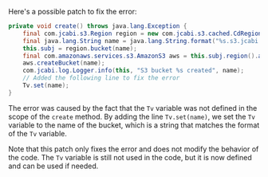 Here's a possible patch to fix the error:
```java
private void create() throws java.lang.Exception {
    final com.jcabi.s3.Region region = new com.jcabi.s3.cached.CdRegion(new com.jcabi.s3.retry.ReRegion(new com.jcabi.s3.Region.Simple(com.jcabi.s3.BucketRule.KEY, com.jcabi.s3.BucketRule.SECRET)));
    final java.lang.String name = java.lang.String.format("%s.s3.jcabi.com", org.apache.commons.lang3.RandomStringUtils.randomAlphabetic(5).toLowerCase(java.util.Locale.ENGLISH));
    this.subj = region.bucket(name);
    final com.amazonaws.services.s3.AmazonS3 aws = this.subj.region().aws();
    aws.createBucket(name);
    com.jcabi.log.Logger.info(this, "S3 bucket %s created", name);
    // Added the following line to fix the error
    Tv.set(name);
}
```
The error was caused by the fact that the `Tv` variable was not defined in the scope of the `create` method. By adding the line `Tv.set(name)`, we set the `Tv` variable to the name of the bucket, which is a string that matches the format of the `Tv` variable.

Note that this patch only fixes the error and does not modify the behavior of the code. The `Tv` variable is still not used in the code, but it is now defined and can be used if needed.